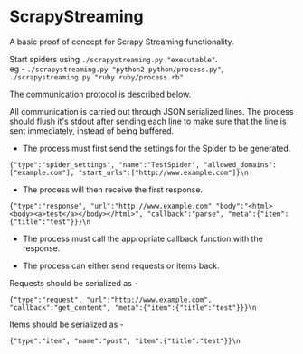 # ScrapyStreaming
A basic proof of concept for Scrapy Streaming functionality.  
  
  
  
Start spiders using `./scrapystreaming.py "executable"`.   
eg - `./scrapystreaming.py "python2 python/process.py"`, `./scrapystreaming.py "ruby ruby/process.rb"`

The communication protocol is described below.

All communication is carried out through JSON serialized lines.
The process should flush it's stdout after sending each line to make sure
that the line is sent immediately, instead of being buffered.

* The process must first send the settings for the Spider to be generated.  

`{"type":"spider_settings", "name":"TestSpider",
"allowed_domains":["example.com"], "start_urls":["http://www.example.com"]}\n`

* The process will then receive the first response.  
 
`{"type":"response", "url":"http://www.example.com" "body":"<html><body><a>test</a></body></html>",
"callback":"parse", "meta":{"item":{"title":"test"}}}\n`

* The process must call the appropriate callback function with the response.

* The process can either send requests or items back.

Requests should be serialized as -  
  
`{"type":"request", "url":"http://www.example.com", "callback":"get_content",
"meta":{"item":{"title":"test"}}}\n`

Items should be serialized as -  
  
`{"type":"item", "name":"post", "item":{"title":"test"}}\n`

